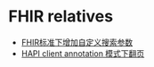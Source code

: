 # FHIR relatives
- [FHIR标准下增加自定义搜索参数](/fhir/fhir-search-parameter.md)
- [HAPI client annotation 模式下翻页](/fhir/hapi-pagination-for-annotation-client.md)